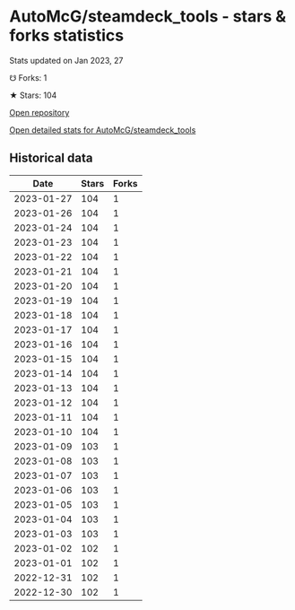 # AutoMcG/steamdeck_tools - stars & forks statistics

Stats updated on Jan 2023, 27

☋ Forks: 1

★ Stars: 104

[Open repository](https://github.com/AutoMcG/steamdeck_tools)

[Open detailed stats for AutoMcG/steamdeck_tools](https://reviewgithub.com/rep/AutoMcG/steamdeck_tools)

## Historical data
| Date | Stars | Forks |
|------|-------|-------|
| 2023-01-27 | 104 | 1 | 
| 2023-01-26 | 104 | 1 | 
| 2023-01-24 | 104 | 1 | 
| 2023-01-23 | 104 | 1 | 
| 2023-01-22 | 104 | 1 | 
| 2023-01-21 | 104 | 1 | 
| 2023-01-20 | 104 | 1 | 
| 2023-01-19 | 104 | 1 | 
| 2023-01-18 | 104 | 1 | 
| 2023-01-17 | 104 | 1 | 
| 2023-01-16 | 104 | 1 | 
| 2023-01-15 | 104 | 1 | 
| 2023-01-14 | 104 | 1 | 
| 2023-01-13 | 104 | 1 | 
| 2023-01-12 | 104 | 1 | 
| 2023-01-11 | 104 | 1 | 
| 2023-01-10 | 104 | 1 | 
| 2023-01-09 | 103 | 1 | 
| 2023-01-08 | 103 | 1 | 
| 2023-01-07 | 103 | 1 | 
| 2023-01-06 | 103 | 1 | 
| 2023-01-05 | 103 | 1 | 
| 2023-01-04 | 103 | 1 | 
| 2023-01-03 | 103 | 1 | 
| 2023-01-02 | 102 | 1 | 
| 2023-01-01 | 102 | 1 | 
| 2022-12-31 | 102 | 1 | 
| 2022-12-30 | 102 | 1 | 

